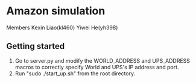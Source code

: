 # Amazon simulation
Members
Kexin Liao(kl460)
Yiwei He(yh398)


## Getting started

1. Go to server.py and modify the WORLD_ADDRESS and UPS_ADDRESS macros to correctly specify World and UPS's IP address and port.
2. Run "sudo ./start_up.sh" from the root directory.

